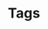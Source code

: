 ---
title: "Tags"
description : "this is a meta description"
nocontentmessage : "No content here!"
---